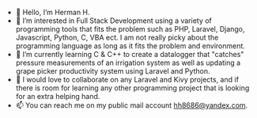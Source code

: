 - 👋 Hello, I’m Herman H.
- 👀 I’m interested in Full Stack Development using a variety of programming tools that fits the problem such as PHP, Laravel, Django, Javascript, Python, C, VBA ect.  I am not really picky about the programming language as long as it fits the problem and environment.
- 🌱 I’m currently learning C & C++ to create a datalogger that "catches" pressure measurements of an irrigation system as well as updating a grape picker productivity system using Laravel and Python. 
- 💞️ I would love to collaborate on any Laravel and Kivy projects, and if there is room for learning any other programming project that is looking for an extra helping hand.
- 📫 You can reach me on my public mail account hh8686@yandex.com.

<!---
Hmerman6006/Hmerman6006 is a ✨ special ✨ repository because its `README.md` (this file) appears on your GitHub profile.
You can click the Preview link to take a look at your changes.
--->
